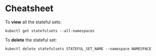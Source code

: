 # Cheatsheet

To __view__ all the stateful sets:

`kubectl get statefulsets --all-namespaces`


To __delete__ the stateful set:

`kubectl delete statefulsets STATEFUL_SET_NAME --namespace NAMESPACE`
